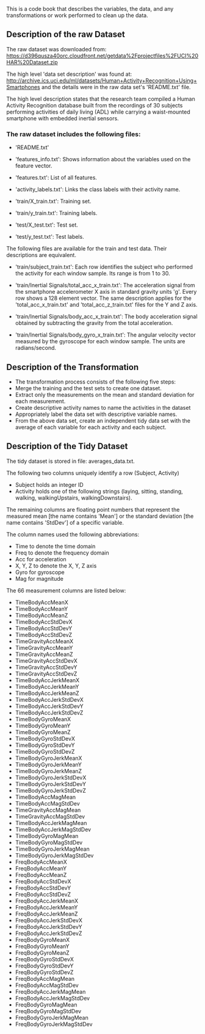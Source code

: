 This is a code book that describes the variables, the data, and any transformations or work performed to clean up the data.

## Description of the raw Dataset

The raw dataset was downloaded from: https://d396qusza40orc.cloudfront.net/getdata%2Fprojectfiles%2FUCI%20HAR%20Dataset.zip

The high level 'data set description' was found at: http://archive.ics.uci.edu/ml/datasets/Human+Activity+Recognition+Using+Smartphones and the details were in the raw data set's 'README.txt' file.

The high level description states that the research team compiled a Human Activity Recognition database built from the recordings of 30 subjects performing activities of daily living (ADL) while carrying a waist-mounted smartphone with embedded inertial sensors.

### The raw dataset includes the following files:

- 'README.txt'

- 'features_info.txt': Shows information about the variables used on the feature vector.

- 'features.txt': List of all features.

- 'activity_labels.txt': Links the class labels with their activity name.

- 'train/X_train.txt': Training set.

- 'train/y_train.txt': Training labels.

- 'test/X_test.txt': Test set.

- 'test/y_test.txt': Test labels.

The following files are available for the train and test data. Their descriptions are equivalent. 

- 'train/subject_train.txt': Each row identifies the subject who performed the activity for each window sample. Its range is from 1 to 30. 

- 'train/Inertial Signals/total_acc_x_train.txt': The acceleration signal from the smartphone accelerometer X axis in standard gravity units 'g'. Every row shows a 128 element vector. The same description applies for the 'total_acc_x_train.txt' and 'total_acc_z_train.txt' files for the Y and Z axis. 

- 'train/Inertial Signals/body_acc_x_train.txt': The body acceleration signal obtained by subtracting the gravity from the total acceleration. 

- 'train/Inertial Signals/body_gyro_x_train.txt': The angular velocity vector measured by the gyroscope for each window sample. The units are radians/second. 


## Description of the Transformation

- The transformation process consists of the following five steps:
 - Merge the training and the test sets to create one dataset.
 - Extract only the measurements on the mean and standard deviation for each measurement. 
 - Create descriptive activity names to name the activities in the dataset
 - Appropriately label the data set with descriptive variable names. 
 - From the above data set, create an independent tidy data set with the average of each variable for each activity and each subject.



## Description of the Tidy Dataset 

The tidy dataset is stored in file: averages_data.txt.

The following two columns uniquely identify a row (Subject, Activity)

- Subject holds an integer ID
- Activity holds one of the following strings (laying, sitting, standing, walking, walkingUpstairs, walkingDownstairs).

The remaining columns are floating point numbers that represent the measured mean [the name contains 'Mean'] or
the standard deviation [the name contains 'StdDev'] of a specific variable.

 The column names used the following abbreviations:

 - Time to denote the time domain
 - Freq to denote the frequency domain
 - Acc for acceleration
 - X, Y, Z to denote the X, Y, Z axis
 - Gyro for gyroscope
 - Mag for magnitude
 
The 66 measurement columns are listed below:

  - TimeBodyAccMeanX
  - TimeBodyAccMeanY
  - TimeBodyAccMeanZ
  - TimeBodyAccStdDevX
  - TimeBodyAccStdDevY
  - TimeBodyAccStdDevZ
  - TimeGravityAccMeanX
  - TimeGravityAccMeanY
  - TimeGravityAccMeanZ
  - TimeGravityAccStdDevX
  - TimeGravityAccStdDevY
  - TimeGravityAccStdDevZ
  - TimeBodyAccJerkMeanX
  - TimeBodyAccJerkMeanY
  - TimeBodyAccJerkMeanZ
  - TimeBodyAccJerkStdDevX
  - TimeBodyAccJerkStdDevY
  - TimeBodyAccJerkStdDevZ
  - TimeBodyGyroMeanX
  - TimeBodyGyroMeanY
  - TimeBodyGyroMeanZ
  - TimeBodyGyroStdDevX
  - TimeBodyGyroStdDevY
  - TimeBodyGyroStdDevZ
  - TimeBodyGyroJerkMeanX
  - TimeBodyGyroJerkMeanY
  - TimeBodyGyroJerkMeanZ
  - TimeBodyGyroJerkStdDevX
  - TimeBodyGyroJerkStdDevY
  - TimeBodyGyroJerkStdDevZ
  - TimeBodyAccMagMean
  - TimeBodyAccMagStdDev
  - TimeGravityAccMagMean
  - TimeGravityAccMagStdDev
  - TimeBodyAccJerkMagMean
  - TimeBodyAccJerkMagStdDev
  - TimeBodyGyroMagMean
  - TimeBodyGyroMagStdDev
  - TimeBodyGyroJerkMagMean
  - TimeBodyGyroJerkMagStdDev
  - FreqBodyAccMeanX
  - FreqBodyAccMeanY
  - FreqBodyAccMeanZ
  - FreqBodyAccStdDevX
  - FreqBodyAccStdDevY
  - FreqBodyAccStdDevZ
  - FreqBodyAccJerkMeanX
  - FreqBodyAccJerkMeanY
  - FreqBodyAccJerkMeanZ
  - FreqBodyAccJerkStdDevX
  - FreqBodyAccJerkStdDevY
  - FreqBodyAccJerkStdDevZ
  - FreqBodyGyroMeanX
  - FreqBodyGyroMeanY
  - FreqBodyGyroMeanZ
  - FreqBodyGyroStdDevX
  - FreqBodyGyroStdDevY
  - FreqBodyGyroStdDevZ
  - FreqBodyAccMagMean
  - FreqBodyAccMagStdDev
  - FreqBodyAccJerkMagMean
  - FreqBodyAccJerkMagStdDev
  - FreqBodyGyroMagMean
  - FreqBodyGyroMagStdDev
  - FreqBodyGyroJerkMagMean
  - FreqBodyGyroJerkMagStdDev
